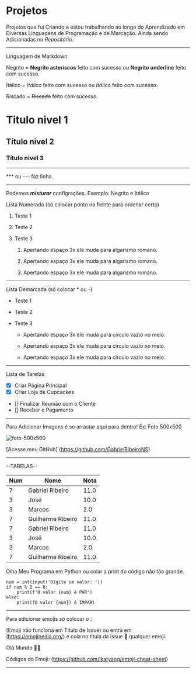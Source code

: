 # Projetos
 Projetos que fui Criando e estou trabalhando ao longo do Aprendizado em Diversas Linguagens de Programação e de Marcação.
 Ainda sendo Adicionadas no *Repositório*.

 ***

Linguagem de Markdown

Negrito = **Negrito asteriscos** feito com sucesso ou __Negrito underline__ feito com sucesso.

Itálico = *Itálico* feito com sucesso ou _Itálico_ feito com sucesso.

Riscado = ~~Riscado~~ feito com sucesso.

# Titulo nivel 1
## Título nivel 2
### Título nivel 3
***
*** ou --- faz linha.
***

Podemos __*misturar*__ configrações. Exemplo: Negrito e Itálico

Lista Numerada (só colocar ponto na frente para ordenar certo)
1. Teste 1
1. Teste 2
1. Teste 3

   1. Apertando espaço 3x ele muda para algarismo romano.
   
   1. Apertando espaço 3x ele muda para algarismo romano.
   
   1. Apertando espaço 3x ele muda para algarismo romano.

***

Lista Demarcada (só colocar * ou -)
* Teste 1
- Teste 2
* Teste 3

   * Apertando espaço 3x ele muda para circulo vazio no meio.
   
   * Apertando espaço 3x ele muda para circulo vazio no meio.
   
   * Apertando espaço 3x ele muda para circulo vazio no meio.

***

Lista de Tarefas

- [X] Criar Página Principal
- [X] Criar Loja de Cupcackes
- [] Finalizar Reunião com o Cliente
- [] Receber o Pagamento

***

Para Adicionar Imagens é so arrastar aqui para dentro! Ex: Foto 500x500

![foto-500x500](https://github.com/GabrielRibeiroNS/Projetos/assets/82967494/04ce4613-aa96-450a-891a-1bf19c6b74dd)

[Acesse meu GitHub] (https://github.com/GabrielRibeiroNS)

***

--TABELAS--

Num | Nome | Nota
---|---|---
7 | Gabriel Ribeiro | 11.0
3 | José | 10.0
3 | Marcos | 2.0
7 | Guilherme Ribeiro | 11.0
7 | Gabriel Ribeiro | 11.0
3 | José | 10.0
3 | Marcos | 2.0
7 | Guilherme Ribeiro | 11.0

Olha Meu Programa em Python ou colar a print do código não tão grande.
```
num = int(input('Digite um valor: '))
if num % 2 == 0:
    print(f'O valor {num} é PAR')
else:
    print(fO valor {num}) é IMPAR)
```

***

Para adicionar emojis só colcoar o :

(Emoji não funciona em Titulo de Issue) ou entra em (https://emojipedia.org/) e cola no titula da issue 🐶 qualquer emoji.

Olá Mundo 🖖🤔

Códigos do Emoji: (https://github.com/ikatyang/emoji-cheat-sheet)

***
